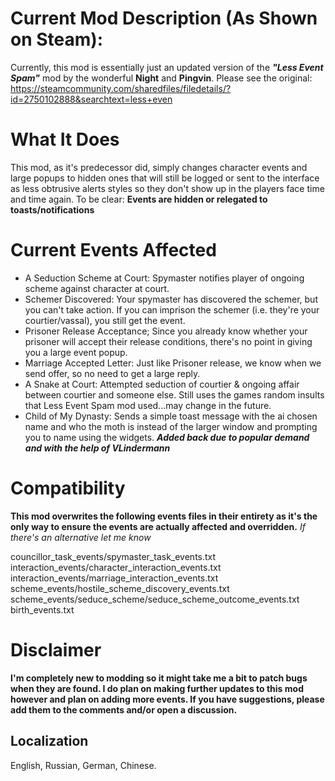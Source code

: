# Current Mod Description (As Shown on Steam):
Currently, this mod is essentially just an updated version of the ***"Less Event Spam"*** mod by the wonderful **Night** and **Pingvin**. Please see the original: https://steamcommunity.com/sharedfiles/filedetails/?id=2750102888&searchtext=less+even

# What It Does
This mod, as it's predecessor did, simply changes character events and large popups to hidden ones that will still be logged or sent to the interface as less obtrusive alerts styles so they don't show up in the players face time and time again. To be clear: **Events are hidden or relegated to toasts/notifications**

# Current Events Affected
* A Seduction Scheme at Court: Spymaster notifies player of ongoing scheme against character at court. 
* Schemer Discovered: Your spymaster has discovered the schemer, but you can't take action. If you can imprison the schemer (i.e. they're your courtier/vassal), you still get the event.
* Prisoner Release Acceptance; Since you already know whether your prisoner will accept their release conditions, there's no point in giving you a large event popup.
* Marriage Accepted Letter: Just like Prisoner release, we know when we send offer, so no need to get a large reply.
* A Snake at Court: Attempted seduction of courtier & ongoing affair between courtier and someone else. Still uses the games random insults that Less Event Spam mod used...may change in the future.
* Child of My Dynasty: Sends a simple toast message with the ai chosen name and who the moth is instead of the larger window and prompting you to name using the widgets. ***Added back due to popular demand and with the help of VLindermann***

# Compatibility
**This mod overwrites the following events files in their entirety as it's the only way to ensure the events are actually affected and overridden.** *If there's an alternative let me know*

councillor_task_events/spymaster_task_events.txt
interaction_events/character_interaction_events.txt
interaction_events/marriage_interaction_events.txt
scheme_events/hostile_scheme_discovery_events.txt
scheme_events/seduce_scheme/seduce_scheme_outcome_events.txt
birth_events.txt

# Disclaimer
**I'm completely new to modding so it might take me a bit to patch bugs when they are found.
I do plan on making further updates to this mod however and plan on adding more events. If you have suggestions, please add them to the comments and/or open a discussion.**

## Localization
English, Russian, German, Chinese.
